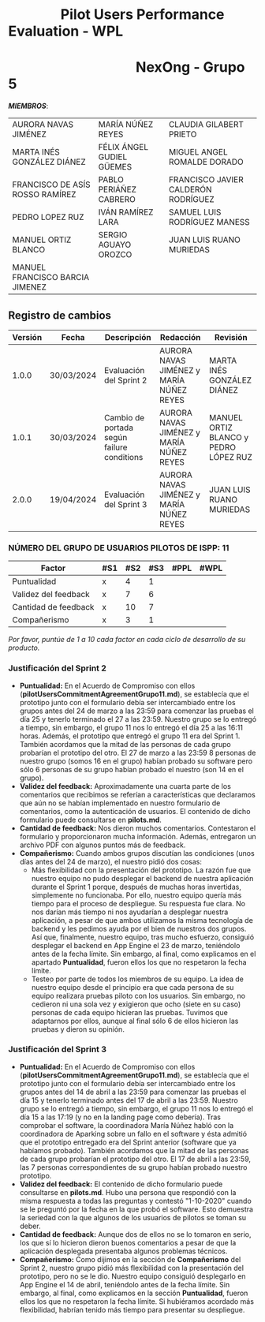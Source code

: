 #  &nbsp;&nbsp;&nbsp;&nbsp;&nbsp;&nbsp;&nbsp;&nbsp;&nbsp;&nbsp;&nbsp;&nbsp;&nbsp;&nbsp;&nbsp;&nbsp;Pilot Users Performance Evaluation - WPL
#  &nbsp;&nbsp;&nbsp;&nbsp;&nbsp;&nbsp;&nbsp;&nbsp;&nbsp;&nbsp;&nbsp;&nbsp;&nbsp;&nbsp;&nbsp;&nbsp;&nbsp;&nbsp;&nbsp;&nbsp;&nbsp;&nbsp;&nbsp;&nbsp;&nbsp;&nbsp;&nbsp;&nbsp;&nbsp;&nbsp;&nbsp;&nbsp;&nbsp;&nbsp;&nbsp;&nbsp;&nbsp;&nbsp;&nbsp;NexOng - Grupo 5

***MIEMBROS***:

<table>
  <tr>
    <td>AURORA NAVAS JIMÉNEZ</td>
    <td>MARÍA NÚÑEZ REYES</td>
    <td>CLAUDIA GILABERT PRIETO</td>
  </tr>
  <tr>
    <td>MARTA INÉS GONZÁLEZ DIÁNEZ</td>
    <td>FÉLIX ÁNGEL GUDIEL GÜEMES</td>
    <td>MIGUEL ANGEL ROMALDE DORADO</td>
  </tr>
  <tr>
    <td>FRANCISCO DE ASÍS ROSSO RAMÍREZ</td>
    <td>PABLO PERIÁÑEZ CABRERO</td>
    <td>FRANCISCO JAVIER CALDERÓN RODRÍGUEZ</td>
  </tr>
  <tr>
    <td>PEDRO LOPEZ RUZ</td>
    <td>IVÁN RAMÍREZ LARA</td>
    <td>SAMUEL LUIS RODRÍGUEZ MANESS</td>
  </tr>
  <tr>
    <td>MANUEL ORTIZ BLANCO</td>
    <td>SERGIO AGUAYO OROZCO</td>
    <td>JUAN LUIS RUANO MURIEDAS</td>
  </tr>
  <tr>
    <td>MANUEL FRANCISCO BARCIA JIMENEZ</td>
    <td></td>
    <td></td>
  </tr>
</table>

## Registro de cambios
| Versión | Fecha | Descripción | Redacción | Revisión |
|---------|-------|-------------|---------------|---------------|
|1.0.0|30/03/2024|Evaluación del Sprint 2|AURORA NAVAS JIMÉNEZ y MARÍA NÚÑEZ REYES | MARTA INÉS GONZÁLEZ DIÁNEZ|
|1.0.1|30/03/2024|Cambio de portada según failure conditions|AURORA NAVAS JIMÉNEZ y MARÍA NÚÑEZ REYES| MANUEL ORTIZ BLANCO y PEDRO LÓPEZ RUZ|
|2.0.0|19/04/2024|Evaluación del Sprint 3|AURORA NAVAS JIMÉNEZ y MARÍA NÚÑEZ REYES | JUAN LUIS RUANO MURIEDAS|



### NÚMERO DEL GRUPO DE USUARIOS PILOTOS DE ISPP: 11

| Factor            | #S1 | #S2 | #S3 | #PPL | #WPL |
|-------------------|-----|-----|-----|------|------|
| Puntualidad       |  x  |  4  |  1  |      |      |
| Validez del feedback |  x  |  7  |  6  |      |      |
| Cantidad de feedback   |  x  | 10  |  7  |      |      |
| Compañerismo        |  x  |  3  |  1  |      |      |


*Por favor, puntúe de 1 a 10 cada factor en cada ciclo de desarrollo de su producto.*

### Justificación del Sprint 2  
- **Puntualidad:** En el Acuerdo de Compromiso con ellos (**pilotUsersCommitmentAgreementGrupo11.md**), se establecía que el prototipo junto con el formulario debía ser intercambiado entre los grupos antes del 24 de marzo a las 23:59 para comenzar las pruebas el día 25 y tenerlo terminado el 27 a las 23:59. Nuestro grupo se lo entregó a tiempo, sin embargo, el grupo 11 nos lo entregó el día 25 a las 16:11 horas. Además, el prototipo que entregó el grupo 11 era del Sprint 1. 
También acordamos que la mitad de las personas de cada grupo probarían el prototipo del otro. El 27 de marzo a las 23:59 8 personas de nuestro grupo (somos 16 en el grupo) habían probado su software pero sólo 6 personas de su grupo habían probado el nuestro (son 14 en el grupo).
- **Validez del feedback:** Aproximadamente una cuarta parte de los comentarios que recibimos se referían a características que declaramos que aún no se habían implementado en nuestro formulario de comentarios, como la autenticación de usuarios. El contenido de dicho formulario puede consultarse en **pilots.md**.
- **Cantidad de feedback:** Nos dieron muchos comentarios. Contestaron el formulario y proporcionaron mucha información. Además, entregaron un archivo PDF con algunos puntos más de feedback.
- **Compañerismo:** Cuando ambos grupos discutían las condiciones (unos días antes del 24 de marzo), el nuestro pidió dos cosas:
	- Más flexibilidad con la presentación del prototipo. La razón fue que nuestro equipo no pudo desplegar el backend de nuestra aplicación durante el Sprint 1 porque, después de muchas horas invertidas, simplemente no funcionaba. Por ello, nuestro equipo quería más tiempo para el proceso de despliegue. Su respuesta fue clara. No nos darían más tiempo ni nos ayudarían a desplegar nuestra aplicación, a pesar de que ambos utilizamos la misma tecnología de backend y les pedimos ayuda por el bien de nuestros dos grupos. Así que, finalmente, nuestro equipo, tras mucho esfuerzo, consiguió desplegar el backend en App Engine el 23 de marzo, teniéndolo antes de la fecha límite. Sin embargo, al final, como explicamos en el apartado **Puntualidad**, fueron ellos los que no respetaron la fecha límite.
	- Testeo por parte de todos los miembros de su equipo. La idea de nuestro equipo desde el principio era que cada persona de su equipo realizara pruebas piloto con los usuarios. Sin embargo, no cedieron ni una sola vez y exigieron que ocho (siete en su caso) personas de cada equipo hicieran las pruebas. Tuvimos que adaptarnos por ellos, aunque al final sólo 6 de ellos hicieron las pruebas y dieron su opinión.


### Justificación del Sprint 3
- **Puntualidad:** En el Acuerdo de Compromiso con ellos (**pilotUsersCommitmentAgreementGrupo11.md**), se establecía que el prototipo junto con el formulario debía ser intercambiado entre los grupos antes del 14 de abril a las 23:59 para comenzar las pruebas el día 15 y tenerlo terminado antes del 17 de abril a las 23:59. Nuestro grupo se lo entregó a tiempo, sin embargo, el grupo 11 nos lo entregó el día 15 a las 17:19 (y no en la landing page como debería). Tras comprobar el software, la coordinadora María Núñez habló con la coordinadora de Aparking sobre un fallo en el software y ésta admitió que el prototipo entregado era del Sprint anterior (software que ya habíamos probado). 
También acordamos que la mitad de las personas de cada grupo probarían el prototipo del otro. El 17 de abril a las 23:59, las 7 personas correspondientes de su grupo habían probado nuestro prototipo.
- **Validez del feedback:** El contenido de dicho formulario puede consultarse en **pilots.md**. Hubo una persona que respondió con la misma respuesta a todas las preguntas y contestó "1-10-2020" cuando se le preguntó por la fecha en la que probó el software. Esto demuestra la seriedad con la que algunos de los usuarios de pilotos se toman su deber.
- **Cantidad de feedback:** Aunque dos de ellos no se lo tomaron en serio, los que sí lo hicieron dieron buenos comentarios a pesar de que la aplicación desplegada presentaba algunos problemas técnicos.
- **Compañerismo:** Como dijimos en la sección de **Compañerismo** del Sprint 2, nuestro grupo pidió más flexibilidad con la presentación del prototipo, pero no se le dio. Nuestro equipo consiguió desplegarlo en App Engine el 14 de abril, teniéndolo antes de la fecha límite. Sin embargo, al final, como explicamos en la sección **Puntualidad**, fueron ellos los que no respetaron la fecha límite. Si hubiéramos acordado más flexibilidad, habrían tenido más tiempo para presentar su despliegue.
